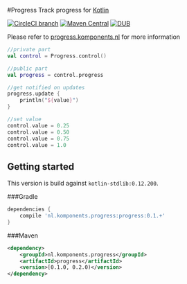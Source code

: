 #Progress
Track progress for [Kotlin](http://kotlinlang.org)

[![CircleCI branch](https://img.shields.io/circleci/project/mplatvoet/progress/master.svg)](https://circleci.com/gh/mplatvoet/progress/tree/master) [![Maven Central](https://img.shields.io/maven-central/v/nl.komponents.progress/progress.svg)](http://search.maven.org/#browse%7C-300825966) [![DUB](https://img.shields.io/dub/l/vibe-d.svg)](https://github.com/mplatvoet/progress/blob/master/LICENSE)

Please refer to [progress.komponents.nl](http://progress.komponents.nl) for more information

```kt
//private part
val control = Progress.control()

//public part
val progress = control.progress

//get notified on updates
progress.update {
	println("${value}")
}

//set value
control.value = 0.25
control.value = 0.50
control.value = 0.75
control.value = 1.0
```

## Getting started
This version is build against `kotlin-stdlib:0.12.200`.

###Gradle
```groovy
dependencies {
    compile 'nl.komponents.progress:progress:0.1.+'
}
```

###Maven
```xml
<dependency>
	<groupId>nl.komponents.progress</groupId>
	<artifactId>progress</artifactId>
	<version>[0.1.0, 0.2.0)</version>
</dependency>
```